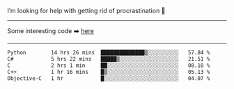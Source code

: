 I’m looking for help with getting rid of procrastination 🤔

-----

Some interesting code :arrow_right: [here](https://github.com/zhen8838/playground)

-----

<!--START_SECTION:waka-->

```txt
Python        14 hrs 26 mins  ██████████████▒░░░░░░░░░░   57.84 %
C#            5 hrs 22 mins   █████▒░░░░░░░░░░░░░░░░░░░   21.51 %
C             2 hrs 1 min     ██░░░░░░░░░░░░░░░░░░░░░░░   08.10 %
C++           1 hr 16 mins    █▒░░░░░░░░░░░░░░░░░░░░░░░   05.13 %
Objective-C   1 hr            █░░░░░░░░░░░░░░░░░░░░░░░░   04.07 %
```

<!--END_SECTION:waka-->

<!--
**zhen8838/zhen8838** is a ✨ _special_ ✨ repository because its `README.md` (this file) appears on your GitHub profile.

Here are some ideas to get you started:

- 🔭 I’m currently working on ...
- 🌱 I’m currently learning ...
- 👯 I’m looking to collaborate on ...
 ...
- 💬 Ask me about ...
- 📫 How to reach me: ...
- 😄 Pronouns: ...
- ⚡ Fun fact: ...
-->
